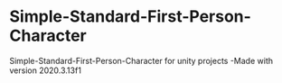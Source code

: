 # Simple-Standard-First-Person-Character
 Simple-Standard-First-Person-Character for unity projects
-Made with version 2020.3.13f1
